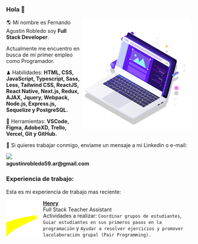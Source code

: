 ### Hola 👋

<img src="pc.svg" min-width="300px" max-width="300px" width="300px" align="right" alt="Computador">

<p align="left"> 
  🌎 Mi nombre es Fernando Agustin Robledo soy <strong>Full Stack Developer</strong>.
</p>
<p align="left">
  Actualmente me encuentro en busca de mi primer empleo como Programador.
  <br>
<p align="left">
 ♟ Habilidades: <strong>HTML, CSS, JavaScript, Typescript, Sass, Less, Tailwind CSS, ReactJS, React Native, Next.js, Redux, AJAX, Jquery, Webpack, Node.js, Express.js,
  Sequelize y PostgreSQL.</strong>
</p>

<p align="left">
 🔧 Herramientas: <strong>VSCode, Figma, AdobeXD, Trello, Vercel, Git y GitHub.</strong>
</p>

<p align="left">
  💌 Si quieres trabajar conmigo, enviame un mensaje a mi Linkedin o e-mail:
</p>

<p align="left"> 
  <a href="https://www.linkedin.com/in/fernando-agustin-robledo" alt="Linkedin">
    <img src="https://img.shields.io/badge/-Linkedin-1C1C1C?style=for-the-badge&logo=Linkedin&logoColor=00FFFF&link=https://www.linkedin.com/in/iuricode"/>
  </a>
  <br>
  <strong>agustinrobledo59.ar@gmail.com</strong>
</p>

### Experiencia de trabajo:
Esta es mi experiencia de trabajo mas reciente:

[<img align="left" height="100px" width="100px" alt="Henry" src="henry.png"/>](https://www.soyhenry.com)

[**Henry**](https://www.instagram.com/codigofontetv/) \
 Full Stack Teacher Assistant\
Actividades a realizar: `Coordinar grupos de estudiantes`, `Guiar estudiantes en sus primeros pasos en la programación` y `Ayudar a resolver ejercicios y promover lacolaboración grupal (Pair Programming).`\
<br/>
